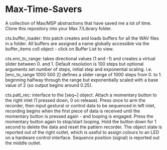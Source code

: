 # Max-Time-Savers
A collection of Max/MSP abstractions that have saved me a lot of time. Clone this repository into your Max 7/Library folder.

cts.buffer_loader: this patch creates and loads buffers for all the WAV files in a folder. All buffers are assigned a name globally accessible via the buffer_items coll object - click on Buffer List to view.

cts.enc_to_range: takes directional values (1 and -1) and creates a virtual slider between 0. and 1. Default resolution is 100 steps but optional arguments set number of steps, initial step and exponential scaling. i.e. [enc_to_range 1000 500 2] defines a slider range of 1000 steps from 0. to 1. beginning halfway through the range but exponentially scaled with a base value of 2 (so output begins around 0.25). 

cts.patt_rec: interface to the [seq~] object. Attach a momentary button to the right inlet (1 pressed down, 0 on release). Press once to arm the recorder, then input gestural or control data to be sequenced in left inlet, recording begins when the first piece of data is received until the momentary button is pressed again - and looping is engaged. Press the momentary button again to stop/start looping. Hold the button down for 1 second to delete the data and reset the pattern recorder. The object state is reported out of the right outlet, which is useful to assign colours to an LED on a hardware control interface. Sequence position (signal) is reported out the middle outlet. 
